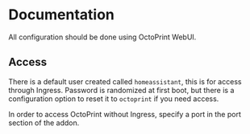 # Documentation

All configuration should be done using OctoPrint WebUI.

## Access

There is a default user created called `homeassistant`, this is for access through Ingress. Password is randomized at first boot, but there is a configuration option to reset it to `octoprint` if you need access.

In order to access OctoPrint without Ingress, specify a port in the port section of the addon.